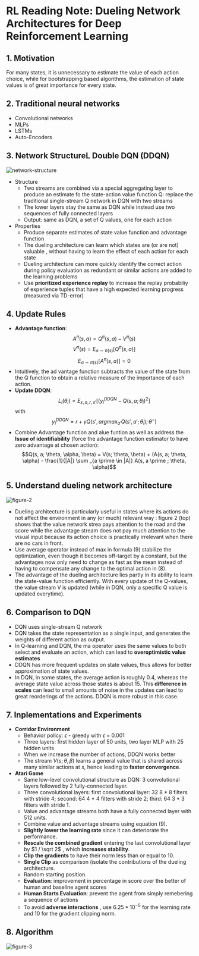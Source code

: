 # RL Reading Note: Dueling Network Architectures for Deep Reinforcement Learning

## 1. Motivation
For many states, it is unnecessary to estimate the value of each action choice, while for bootstrapping based algorithms, the estimation of state values is of great importance for every state. 

## 2. Traditional neural networks
- Convolutional networks
- MLPs
- LSTMs
- Auto-Encoders

## 3. Network StructureL Double DQN (DDQN)
![
network-structure](figure1.png)
- Structure
	- Two streams are combined via a special aggregating layer to produce an estimate fo the state-action value function Q: replace the traditional single-stream Q network in DQN with two streams
	- The lower layers stay the same as DQN while instead use two sequences of fully connected layers
	- Output: same as DQN, a set of Q values, one for each action
- Properties
	- Produce separate estimates of state value function and advantage function
	- The dueling architecture can learn which states are (or are not) valuable , without having to learn the effect of each action for each state
	- Dueling architecture can more quickly identify the correct action during policy evaluation as redundant or similar actions are added to the learning problems
	- Use **prioritized experience replay** to increase the replay probabiliy of experience tuples that have a high expected learning progress (measured via TD-error)

## 4. Update Rules
- **Advantage function**: $$A^{\pi}(s, a) = Q^{\pi} (s, a) - V^{\pi} (s)$$ $$ V^{\pi} (s) = E_{a \sim \pi(s)} [Q^{\pi} (s, a)]$$ $$ E_{a \sim \pi(s)} [A^{\pi} (s, a)] = 0$$
- Intuitively, the ad vantage function subtracts the value of the state from the Q function to obtain a relative measure of the importance of each action.
-  **Update DDQN**: $$L_i(\theta _i) = E_{s,a,r,s \prime}[(y_i ^{DDQN} - Q(s,a; \theta  _i)^2]$$ with $$y_i ^{DDQN} = r + \gamma Q(s \prime , arg max_{a \prime} Q (s \prime, a \prime; \theta _i); \theta ^{-}) $$
- Combine Advantage function and alue funtion as well as address the **Issue of identifiability** (force the advantage function estimator to have zero advantage at chosen action):
	$$Q(s, a; \theta, \alpha, \beta) = V(s; \theta, \beta) + (A(s, a; \theta, \alpha) - \frac{1}{|A|} \sum _{a \prime \in |A|} A(s, a \prime ; \theta, \alpha)$$
	

## 5. Understand dueling network architecture
![figure-2
](figure2.png)
- Dueling architecture is particularly useful in states where its actions do not affect the environment in any (or much) relevant way : figure 2 (top) shows that the value network strea pays attention to the road and the score while the advantage stream does not pay much attention to the visual input because its action choice is practically irrelevant when there are no cars in front. 
- Use average operator instead of max in formula (9) stabilize the optimization, even though it becomes off-target by a constant, but the advantages now only need to change as fast as the mean instead of having to compensate any change to the optimal action in (8).
- The advantage of the dueling architecture lies partly in its ability to learn the state-value function efficiently. With every update of the Q-values, the value stream V is updated (while in DQN, only a specific Q value is updated everytime).


## 6. Comparison to DQN
- DQN uses single-stream Q network
- DQN takes the state representation as a single input, and generates the weights of different action as output.
- In Q-learning and DQN, the ma operator uses the same values to both select and evaluate an action, which can lead to **overoptimistic value estimates**
- DDQN has more frequent updates on state values, thus allows for better approximation of state values.
- In DQN, in some states, the average action is roughly 0.4, whereas the average state value across those states is about 15. This **difference in scales** can lead to small amounts of noise in the updates can lead to great reorderings of the actions. DDQN is more robust in this case.

## 7. Inplementations and Experiments
- **Corridor Environment**
	 - Behavior policy: $\epsilon$ - greedy with $\epsilon$ = 0.001
	 - Three layers: first hidden layer of 50 units, two layer MLP with 25 hidden units
	 - When we increase the number of actions, DDQN works better
	 - The stream $V(s; \theta, \beta)$ learns a general value that is shared across many similar actions at s, hence leading to **faster convergence**.
- **Atari Game**
	- Same low-level convolutional structure as DQN: 3 convolutional layers followed by 2 fully-connected layer.
	- Three convolutional layers: first convolutional layer: 32 8 * 8 filters with stride 4; second: 64 4 * 4 filters with stride 2; third: 64 3 * 3 filters with stride 1.
	- Value and advantage streams both have a fully connected layer with 512 units.
	- Combine value and advantage streams using equation (9).
	- **Slightly lower the learning rate** since it can deteriorate the performance.
	- **Rescale the combined gradient** entering the last convolutional layer by $1 / \sqrt 2$ , which **increases stability**.
	- **Clip the gradients** to have their norm less than or equal to 10.
	- **Single Clip** as comparison (isolate the contributions of the dueling architecture.
	- Random starting position.
	- **Evaluation**: improvement in percentage in score over the better of human and baseline agent scores
	- **Human Starts Evaluation**: prevent the agent from simply remebering a sequence of actions
	- To avoid **adverse interactions** , use $6.25 * 10^{-5}$ for the learning rate and 10 for the gradient clipping norm.


## 8. Algorithm
![figure-3
](figure3.png)